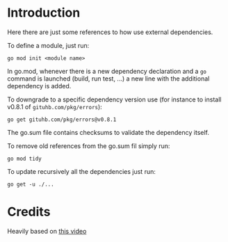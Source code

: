 # Introduction

Here there are just some references to how use external dependencies.

To define a module, just run:

```shell
go mod init <module name>
```

In go.mod, whenever there is a new dependency declaration and a `go` command is launched (build, run test, ...) a new line with the additional dependency is added.

To downgrade to a specific dependency version use (for instance to install v0.8.1 of `gituhb.com/pkg/errors`):

```shell
go get gituhb.com/pkg/errors@v0.8.1
```

The go.sum file contains checksums to validate the dependency itself.

To remove old references from the go.sum fil simply run:

```shell
go mod tidy
```

To update recursively all the dependencies just run:

```shell
go get -u ./...
```

# Credits

Heavily based on [this video](https://www.youtube.com/watch?v=AJxKKmzRTUY)